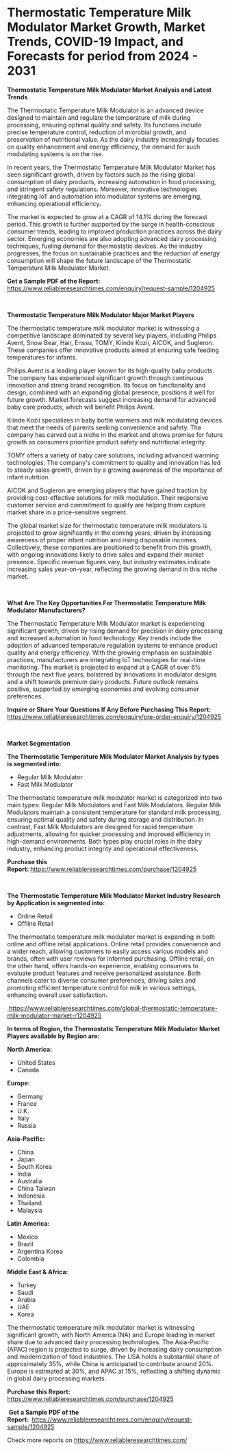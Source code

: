 <p><h1>Thermostatic Temperature Milk Modulator Market Growth, Market Trends, COVID-19 Impact, and Forecasts for period from 2024 - 2031</h1></p><p><strong>Thermostatic Temperature Milk Modulator Market Analysis and Latest Trends</strong></p>
<p><p>The Thermostatic Temperature Milk Modulator is an advanced device designed to maintain and regulate the temperature of milk during processing, ensuring optimal quality and safety. Its functions include precise temperature control, reduction of microbial growth, and preservation of nutritional value. As the dairy industry increasingly focuses on quality enhancement and energy efficiency, the demand for such modulating systems is on the rise.</p><p>In recent years, the Thermostatic Temperature Milk Modulator Market has seen significant growth, driven by factors such as the rising global consumption of dairy products, increasing automation in food processing, and stringent safety regulations. Moreover, innovative technologies integrating IoT and automation into modulator systems are emerging, enhancing operational efficiency.</p><p>The market is expected to grow at a CAGR of 14.1% during the forecast period. This growth is further supported by the surge in health-conscious consumer trends, leading to improved production practices across the dairy sector. Emerging economies are also adopting advanced dairy processing techniques, fueling demand for thermostatic devices. As the industry progresses, the focus on sustainable practices and the reduction of energy consumption will shape the future landscape of the Thermostatic Temperature Milk Modulator Market.</p></p>
<p><strong>Get a Sample PDF of the Report:&nbsp;</strong> <a href="https://www.reliableresearchtimes.com/enquiry/request-sample/1204925?utm_campaign=2007&utm_medium=2&utm_source=Github&utm_content=ia&utm_term=31122024&utm_id=thermostatic-temperature-milk-modulator">https://www.reliableresearchtimes.com/enquiry/request-sample/1204925</a></p>
<p>&nbsp;</p>
<p><strong>Thermostatic Temperature Milk Modulator Major Market Players</strong></p>
<p><p>The thermostatic temperature milk modulator market is witnessing a competitive landscape dominated by several key players, including Philips Avent, Snow Bear, Hair, Enssu, TOMY, Kiinde Kozii, AICOK, and Sugleron. These companies offer innovative products aimed at ensuring safe feeding temperatures for infants.</p><p>Philips Avent is a leading player known for its high-quality baby products. The company has experienced significant growth through continuous innovation and strong brand recognition. Its focus on functionality and design, combined with an expanding global presence, positions it well for future growth. Market forecasts suggest increasing demand for advanced baby care products, which will benefit Philips Avent.</p><p>Kiinde Kozii specializes in baby bottle warmers and milk modulating devices that meet the needs of parents seeking convenience and safety. The company has carved out a niche in the market and shows promise for future growth as consumers prioritize product safety and nutritional integrity.</p><p>TOMY offers a variety of baby care solutions, including advanced warming technologies. The company's commitment to quality and innovation has led to steady sales growth, driven by a growing awareness of the importance of infant nutrition.</p><p>AICOK and Sugleron are emerging players that have gained traction by providing cost-effective solutions for milk modulation. Their responsive customer service and commitment to quality are helping them capture market share in a price-sensitive segment.</p><p>The global market size for thermostatic temperature milk modulators is projected to grow significantly in the coming years, driven by increasing awareness of proper infant nutrition and rising disposable incomes. Collectively, these companies are positioned to benefit from this growth, with ongoing innovations likely to drive sales and expand their market presence. Specific revenue figures vary, but industry estimates indicate increasing sales year-on-year, reflecting the growing demand in this niche market.</p></p>
<p>&nbsp;</p>
<p><strong>What Are The Key Opportunities For Thermostatic Temperature Milk Modulator Manufacturers?</strong></p>
<p><p>The Thermostatic Temperature Milk Modulator market is experiencing significant growth, driven by rising demand for precision in dairy processing and increased automation in food technology. Key trends include the adoption of advanced temperature regulation systems to enhance product quality and energy efficiency. With the growing emphasis on sustainable practices, manufacturers are integrating IoT technologies for real-time monitoring. The market is projected to expand at a CAGR of over 6% through the next five years, bolstered by innovations in modulator designs and a shift towards premium dairy products. Future outlook remains positive, supported by emerging economies and evolving consumer preferences.</p></p>
<p><strong>Inquire or Share Your Questions If Any Before Purchasing This Report:</strong> <a href="https://www.reliableresearchtimes.com/enquiry/pre-order-enquiry/1204925?utm_campaign=2007&utm_medium=2&utm_source=Github&utm_content=ia&utm_term=31122024&utm_id=thermostatic-temperature-milk-modulator">https://www.reliableresearchtimes.com/enquiry/pre-order-enquiry/1204925</a></p>
<p>&nbsp;</p>
<p><strong>Market Segmentation</strong></p>
<p><strong>The Thermostatic Temperature Milk Modulator Market Analysis by types is segmented into:</strong></p>
<p><ul><li>Regular Milk Modulator</li><li>Fast Milk Modulator</li></ul></p>
<p><p>The thermostatic temperature milk modulator market is categorized into two main types: Regular Milk Modulators and Fast Milk Modulators. Regular Milk Modulators maintain a consistent temperature for standard milk processing, ensuring optimal quality and safety during storage and distribution. In contrast, Fast Milk Modulators are designed for rapid temperature adjustments, allowing for quicker processing and improved efficiency in high-demand environments. Both types play crucial roles in the dairy industry, enhancing product integrity and operational effectiveness.</p></p>
<p><strong>Purchase this Report:&nbsp;</strong><a href="https://www.reliableresearchtimes.com/purchase/1204925?utm_campaign=2007&utm_medium=2&utm_source=Github&utm_content=ia&utm_term=31122024&utm_id=thermostatic-temperature-milk-modulator">https://www.reliableresearchtimes.com/purchase/1204925</a></p>
<p>&nbsp;</p>
<p><strong>The Thermostatic Temperature Milk Modulator Market Industry Research by Application is segmented into:</strong></p>
<p><ul><li>Online Retail</li><li>Offline Retail</li></ul></p>
<p><p>The thermostatic temperature milk modulator market is expanding in both online and offline retail applications. Online retail provides convenience and a wider reach, allowing customers to easily access various models and brands, often with user reviews for informed purchasing. Offline retail, on the other hand, offers hands-on experience, enabling consumers to evaluate product features and receive personalized assistance. Both channels cater to diverse consumer preferences, driving sales and promoting efficient temperature control for milk in various settings, enhancing overall user satisfaction.</p></p>
<p><a href="https://www.reliableresearchtimes.com/global-thermostatic-temperature-milk-modulator-market-r1204925?utm_campaign=2007&utm_medium=2&utm_source=Github&utm_content=ia&utm_term=31122024&utm_id=thermostatic-temperature-milk-modulator">&nbsp;https://www.reliableresearchtimes.com/global-thermostatic-temperature-milk-modulator-market-r1204925</a></p>
<p><strong>In terms of Region, the Thermostatic Temperature Milk Modulator Market Players available by Region are:</strong></p>
<p>
    <p> <strong> North America: </strong>
        <ul>
            <li>United States</li>
            <li>Canada</li>
        </ul>
        </p> 
    <p> <strong> Europe: </strong>
        <ul>
            <li>Germany</li>
            <li>France</li>
            <li>U.K.</li>
            <li>Italy</li>
            <li>Russia</li>
        </ul>
        </p> 
    <p> <strong> Asia-Pacific: </strong>
        <ul>
            <li>China</li>
            <li>Japan</li>
            <li>South Korea</li>
            <li>India</li>
            <li>Australia</li>
            <li>China Taiwan</li>
            <li>Indonesia</li>
            <li>Thailand</li>
            <li>Malaysia</li>
        </ul>
        </p> 
    <p> <strong> Latin America: </strong>
        <ul>
            <li>Mexico</li>
            <li>Brazil</li>
            <li>Argentina Korea</li>
            <li>Colombia</li>
        </ul>
        </p> 
    <p> <strong> Middle East & Africa: </strong>
        <ul>
            <li>Turkey</li>
            <li>Saudi</li>
            <li>Arabia</li>
            <li>UAE</li>
            <li>Korea</li>
        </ul>
    </p>
    </p>
<p><p>The thermostatic temperature milk modulator market is witnessing significant growth, with North America (NA) and Europe leading in market share due to advanced dairy processing technologies. The Asia-Pacific (APAC) region is projected to surge, driven by increasing dairy consumption and modernization of food industries. The USA holds a substantial share of approximately 35%, while China is anticipated to contribute around 20%. Europe is estimated at 30%, and APAC at 15%, reflecting a shifting dynamic in global dairy processing markets.</p></p>
<p><strong>Purchase this Report: </strong><a href="https://www.reliableresearchtimes.com/purchase/1204925?utm_campaign=2007&utm_medium=2&utm_source=Github&utm_content=ia&utm_term=31122024&utm_id=thermostatic-temperature-milk-modulator">https://www.reliableresearchtimes.com/purchase/1204925</a></p>
<p>&nbsp;<strong>Get a Sample PDF of the Report:&nbsp;&nbsp;</strong><a href="https://www.reliableresearchtimes.com/enquiry/request-sample/1204925?utm_campaign=2007&utm_medium=2&utm_source=Github&utm_content=ia&utm_term=31122024&utm_id=thermostatic-temperature-milk-modulator">https://www.reliableresearchtimes.com/enquiry/request-sample/1204925</a></p>
<p><strong></strong></p>
<p>Check more reports on <a href="https://www.reliableresearchtimes.com/?utm_campaign=2007&utm_medium=2&utm_source=Github&utm_content=ia&utm_term=31122024&utm_id=thermostatic-temperature-milk-modulator">https://www.reliableresearchtimes.com/</a></p>